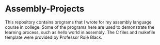 # Assembly-Projects
This repository contains programs that I wrote for my assembly language course in college. Some of the programs here are used to demonstrate the learning process, such as hello world in assembly. The C files and makefile template were provided by Professor Roie Black.
